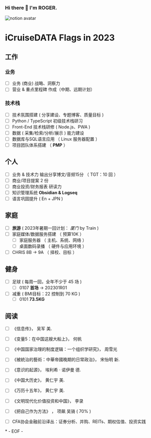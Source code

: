 ### Hi there 👋 I'm ROGER. 

![notion avatar](https://notion-avatar.vercel.app/api/img/eyJmYWNlIjo2LCJub3NlIjozLCJtb3V0aCI6MTAsImV5ZXMiOjYsImV5ZWJyb3dzIjoxMCwiZ2xhc3NlcyI6MiwiaGFpciI6MTQsImFjY2Vzc29yaWVzIjowLCJkZXRhaWxzIjowLCJiZWFyZCI6MH0=)

<!--
**5iCruise/5iCruise** is a ✨ _special_ ✨ repository because its `README.md` (this file) appears on your GitHub profile.

Here are some ideas to get you started:

- 🔭 I’m currently working on ...
- 🌱 I’m currently learning ...
- 👯 I’m looking to collaborate on ...
- 🤔 I’m looking for help with ...
- 💬 Ask me about ...
- 📫 How to reach me: ...
- 😄 Pronouns: ...
- ⚡ Fun fact: ...
-->

# iCruiseDATA Flags in 2023  

## 工作  
### 业务  
- [ ] 业务 (商业) 战略、洞察力  
- [ ] 营业 & 重点里程碑 作成（中期、远期计划）   

### 技术栈  
- [ ] 技术氛围搭建 ( 分享建设、专题博客、质量目标 )   
- [ ] Python / TypeScript 初级技术栈研习   
- [ ] Front-End 技术栈研修 ( Node.js、PWA )    
- [ ] 数据 ( 采集/检索/分析/展示 ) 能力建设    
- [ ] 数据库与SQL语言应用 （ Linux 服务器配置 ）     
- [ ] 项目团队体系搭建  （ **PMP** ）

## 个人  
- [ ] 业务 & 技术力 输出分享博文/音频15分 （ TGT：10 回 ）   
- [ ] 商业/项目提案 2 份   
- [ ] 商业投资/财务报表 研读力   
- [ ] 知识管理系统 **Obsidian & Logseq**    
- [ ] 语言巩固提升 ( En + JPN )   

## 家庭  
- [ ] **旅游** ( 2023年暑期一回计划： *厦门* by Train )  
- [ ] 家庭媒体/数据服务搭建 （ 预算10K ）   
    - [ ] 家庭服务器 （ 主机、系统、网络 ） 
    - [ ] 桌面数码录播  （ 硬件与应用环境 ）    
- [ ] CHRIS 8B → 9A （ 择校、目标 ）  

## 健身  
- [ ] 足球 ( 每周一回，全年不少于 45 场 )  
    - [ ] 0107  **首场**  →  202301R01    
- [ ] 减重 ( BMI目标：22  控制到 70 KG )  
    - [ ] 0101 **73.5KG**  

## 阅读  
- [ ] 《信息传》， 吴军  美.   
- [ ] 《变量5：在中国这艘大船上》， 何帆  
- [ ] 《中国国家治理的制度逻辑：一个组织学研究》， 周雪光      
- [ ] 《被統治的藝術：中華帝國晚期的日常政治》， 宋怡明  新.  
- [ ] 《意识的起源》， 埃利希 · 诺伊曼  德.   
- [ ] 《中国大历史》， 黄仁宇  美.   
- [ ] 《万历十五年》， 黄仁宇  美.     
- [ ] 《文明现代化价值投资和中国》， 李录
- [ ] 《把自己作为方法》 ， 项飙 吴骑  ( 70% )    
- [ ] CFA协会金融前沿译丛：证券分析、并购、REITs、期权估值、投资实践    


\* - EOF - 

